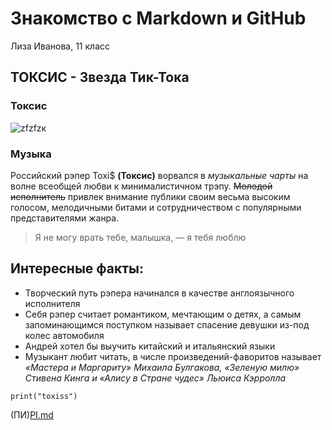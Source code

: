 # Знакомство с Markdown и GitHub
Лиза Иванова, 11 класс

## ТОКСИС - Звезда Тик-Тока
### Токсис

![zfzfzк](https://github.com/user-attachments/assets/8cc27335-80b7-4a68-90aa-0922878cdefd)


### Музыка
Российский рэпер Toxi$ **(Токсис)** ворвался в *музыкальные чарты* на волне всеобщей любви к минималистичном трэпу. ~~Молодой исполнитель~~ привлек внимание публики своим весьма высоким голосом, мелодичными битами и сотрудничеством с популярными представителями жанра.

>Я не могу врать тебе, малышка, — я тебя люблю

## Интересные факты:
+ Творческий путь рэпера начинался в качестве англоязычного исполнителя
+ Себя рэпер считает романтиком, мечтающим о детях, а самым запоминающимся поступком называет спасение девушки из-под колес автомобиля
+ Андрей хотел бы выучить китайский и итальянский языки
+ Музыкант любит читать, в числе произведений-фаворитов называет *«Мастера и Маргариту» Михаила Булгакова, «Зеленую милю» Стивена Кинга и «Алису в Стране чудес» Льюиса Кэрролла*

` print("toxiss") `

(ПИ)[PI.md](https://github.com/LizaIvenova/README/blob/main/PI.md)
